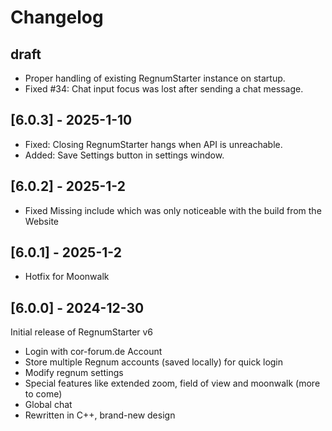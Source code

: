 # Changelog

## draft 

- Proper handling of existing RegnumStarter instance on startup.
- Fixed #34: Chat input focus was lost after sending a chat message.

## [6.0.3] - 2025-1-10

- Fixed: Closing RegnumStarter hangs when API is unreachable.
- Added: Save Settings button in settings window.

## [6.0.2] - 2025-1-2

- Fixed Missing include which was only noticeable with the build from the Website

## [6.0.1] - 2025-1-2

- Hotfix for Moonwalk

## [6.0.0] - 2024-12-30

Initial release of RegnumStarter v6

- Login with cor-forum.de Account
- Store multiple Regnum accounts (saved locally) for quick login
- Modify regnum settings
- Special features like extended zoom, field of view and moonwalk (more to come)
- Global chat
- Rewritten in C++, brand-new design